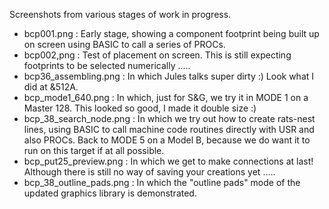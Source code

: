 Screenshots from various stages of work in progress.
* bcp001.png : Early stage, showing a component footprint being built up on screen using BASIC to call a series of PROCs.
* bcp002,png : Test of placement on screen.  This is still expecting footprints to be selected numerically .....
* bcp36_assembling.png : In which Jules talks super dirty  :)  Look what I did at &512A.
* bcp_mode1_640.png : In which, just for S&G, we try it in MODE 1 on a Master 128.  This looked so good, I made it double size  :)
* bcp_38_search_node.png : In which we try out how to create rats-nest lines, using BASIC to call machine code routines directly with USR and also PROCs.  Back to MODE 5 on a Model B, because we do want it to run on this target if at all possible.
* bcp_put25_preview.png : In which we get to make connections at last! Although there is still no way of saving your creations yet .....
* bcp_38_outline_pads.png : In which the "outline pads" mode of the updated graphics library is demonstrated.
